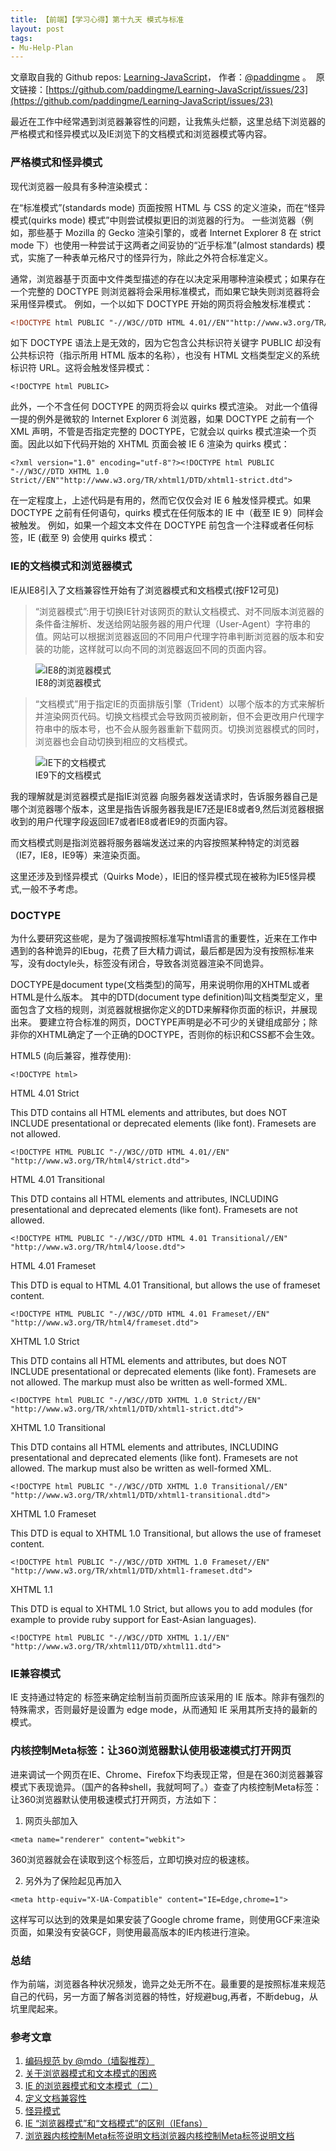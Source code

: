 ```yaml
---
title: 【前端】【学习心得】第十九天 模式与标准
layout: post
tags:
- Mu-Help-Plan
---
```



 文章取自我的 Github  repos: [Learning-JavaScript](https://github.com/paddingme/Learning-JavaScript)， 作者：[@paddingme](http://padding.me/about.html) 。 
 &nbsp;原文链接：[https://github.com/paddingme/Learning-JavaScript/issues/23](https://github.com/paddingme/Learning-JavaScript/issues/23)

最近在工作中经常遇到浏览器兼容性的问题，让我焦头烂额，这里总结下浏览器的严格模式和怪异模式以及IE浏览下的文档模式和浏览器模式等内容。

### 严格模式和怪异模式

现代浏览器一般具有多种渲染模式：

 在“标准模式”(standards mode) 页面按照 HTML 与 CSS 的定义渲染，而在“怪异模式(quirks mode) 模式”中则尝试模拟更旧的浏览器的行为。 一些浏览器（例如，那些基于 Mozilla 的 Gecko 渲染引擎的，或者 Internet Explorer 8 在 strict mode 下）也使用一种尝试于这两者之间妥协的“近乎标准”(almost standards) 模式，实施了一种表单元格尺寸的怪异行为，除此之外符合标准定义。

通常，浏览器基于页面中文件类型描述的存在以决定采用哪种渲染模式；如果存在一个完整的 DOCTYPE 则浏览器将会采用标准模式，而如果它缺失则浏览器将会采用怪异模式。
例如，一个以如下 DOCTYPE 开始的网页将会触发标准模式：

``` html
<!DOCTYPE html PUBLIC "-//W3C//DTD HTML 4.01//EN""http://www.w3.org/TR/html4/strict.dtd">
```
如下 DOCTYPE 语法上是无效的，因为它包含公共标识符关键字 PUBLIC 却没有公共标识符（指示所用 HTML 版本的名称），也没有 HTML 文档类型定义的系统标识符 URL。这将会触发怪异模式：

```
<!DOCTYPE html PUBLIC>
```
此外，一个不含任何 DOCTYPE 的网页将会以 quirks 模式渲染。
对此一个值得一提的例外是微软的 Internet Explorer 6 浏览器，如果 DOCTYPE 之前有一个 XML 声明，不管是否指定完整的 DOCTYPE，它就会以 quirks 模式渲染一个页面。因此以如下代码开始的 XHTML 页面会被 IE 6 渲染为 quirks 模式：

```
<?xml version="1.0" encoding="utf-8"?><!DOCTYPE html PUBLIC "-//W3C//DTD XHTML 1.0 Strict//EN""http://www.w3.org/TR/xhtml1/DTD/xhtml1-strict.dtd">
```
在一定程度上，上述代码是有用的，然而它仅仅会对 IE 6 触发怪异模式。如果 DOCTYPE 之前有任何语句，quirks 模式在任何版本的 IE 中（截至 IE 9）同样会被触发。
例如，如果一个超文本文件在 DOCTYPE 前包含一个注释或者任何标签，IE (截至 9) 会使用 quirks 模式：

### IE的文档模式和浏览器模式

IE从IE8引入了文档兼容性开始有了浏览器模式和文档模式(按F12可见)

>“浏览器模式”:用于切换IE针对该网页的默认文档模式、对不同版本浏览器的条件备注解析、发送给网站服务器的用户代理（User-Agent）字符串的值。网站可以根据浏览器返回的不同用户代理字符串判断浏览器的版本和安装的功能，这样就可以向不同的浏览器返回不同的页面内容。

<figure><img src="http://paddingme.qiniudn.com/ie9-2ge-moshi.png" alt="IE8的浏览器模式"><figcaption>IE8的浏览器模式</figcaption></figure>

>“文档模式”用于指定IE的页面排版引擎（Trident）以哪个版本的方式来解析并渲染网页代码。切换文档模式会导致网页被刷新，但不会更改用户代理字符串中的版本号，也不会从服务器重新下载网页。切换浏览器模式的同时，浏览器也会自动切换到相应的文档模式。

<figure><img src="http://paddingme.qiniudn.com/ie9-2ge-moshi.png" alt="IE下的文档模式"><figcaption>IE9下的文档模式</figcaption></figure>

我的理解就是浏览器模式是指IE浏览器 向服务器发送请求时，告诉服务器自己是哪个浏览器哪个版本，这里是指告诉服务器我是IE7还是IE8或者9,然后浏览器根据收到的用户代理字段返回IE7或者IE8或者IE9的页面内容。

而文档模式则是指浏览器将服务器端发送过来的内容按照某种特定的浏览器（IE7，IE8，IE9等）来渲染页面。

这里还涉及到怪异模式（Quirks Mode），IE旧的怪异模式现在被称为IE5怪异模式,一般不予考虑。


###  DOCTYPE
为什么要研究这些呢，是为了强调按照标准写html语言的重要性，近来在工作中遇到的各种诡异的IEbug，花费了巨大精力调试，最后都是因为没有按照标准来写，没有doctyle头，标签没有闭合，导致各浏览器渲染不同诡异。

DOCTYPE是document type(文档类型)的简写，用来说明你用的XHTML或者HTML是什么版本。
其中的DTD(document type definition)叫文档类型定义，里面包含了文档的规则，浏览器就根据你定义的DTD来解释你页面的标识，并展现出来。
要建立符合标准的网页，DOCTYPE声明是必不可少的关键组成部分；除非你的XHTML确定了一个正确的DOCTYPE，否则你的标识和CSS都不会生效。

HTML5 (向后兼容，推荐使用):

```
<!DOCTYPE html>
```

HTML 4.01 Strict

This DTD contains all HTML elements and attributes, but does NOT INCLUDE presentational or deprecated elements (like font). Framesets are not allowed.

```
<!DOCTYPE HTML PUBLIC "-//W3C//DTD HTML 4.01//EN" "http://www.w3.org/TR/html4/strict.dtd">
```
HTML 4.01 Transitional

This DTD contains all HTML elements and attributes, INCLUDING presentational and deprecated elements (like font). Framesets are not allowed.

```
<!DOCTYPE HTML PUBLIC "-//W3C//DTD HTML 4.01 Transitional//EN" "http://www.w3.org/TR/html4/loose.dtd">
```
HTML 4.01 Frameset

This DTD is equal to HTML 4.01 Transitional, but allows the use of frameset content.

```
<!DOCTYPE HTML PUBLIC "-//W3C//DTD HTML 4.01 Frameset//EN" "http://www.w3.org/TR/html4/frameset.dtd">
```

XHTML 1.0 Strict

This DTD contains all HTML elements and attributes, but does NOT INCLUDE presentational or deprecated elements (like font). Framesets are not allowed. The markup must also be written as well-formed XML.

```
<!DOCTYPE html PUBLIC "-//W3C//DTD XHTML 1.0 Strict//EN" "http://www.w3.org/TR/xhtml1/DTD/xhtml1-strict.dtd">
```

XHTML 1.0 Transitional

This DTD contains all HTML elements and attributes, INCLUDING presentational and deprecated elements (like font). Framesets are not allowed. The markup must also be written as well-formed XML.

```
<!DOCTYPE html PUBLIC "-//W3C//DTD XHTML 1.0 Transitional//EN" "http://www.w3.org/TR/xhtml1/DTD/xhtml1-transitional.dtd">
```

XHTML 1.0 Frameset

This DTD is equal to XHTML 1.0 Transitional, but allows the use of frameset content.

```
<!DOCTYPE html PUBLIC "-//W3C//DTD XHTML 1.0 Frameset//EN" "http://www.w3.org/TR/xhtml1/DTD/xhtml1-frameset.dtd">
```

XHTML 1.1

This DTD is equal to XHTML 1.0 Strict, but allows you to add modules (for example to provide ruby support for East-Asian languages).

```
<!DOCTYPE html PUBLIC "-//W3C//DTD XHTML 1.1//EN" "http://www.w3.org/TR/xhtml11/DTD/xhtml11.dtd">
```

### IE兼容模式
IE 支持通过特定的 <meta> 标签来确定绘制当前页面所应该采用的 IE 版本。除非有强烈的特殊需求，否则最好是设置为 edge mode，从而通知 IE 采用其所支持的最新的模式。

<meta http-equiv="X-UA-Compatible" content="IE=Edge">

### 内核控制Meta标签：让360浏览器默认使用极速模式打开网页

进来调试一个网页在IE、Chrome、Firefox下均表现正常，但是在360浏览器兼容模式下表现诡异。（国产的各种shell，我就呵呵了。）查查了内核控制Meta标签：让360浏览器默认使用极速模式打开网页，方法如下：

1. 网页头部加入

```
<meta name="renderer" content="webkit">
```
360浏览器就会在读取到这个标签后，立即切换对应的极速核。

2. 另外为了保险起见再加入

```
<meta http-equiv="X-UA-Compatible" content="IE=Edge,chrome=1">
```
这样写可以达到的效果是如果安装了Google chrome frame，则使用GCF来渲染页面，如果没有安装GCF，则使用最高版本的IE内核进行渲染。


### 总结

作为前端，浏览器各种状况频发，诡异之处无所不在。最重要的是按照标准来规范自己的代码，另一方面了解各浏览器的特性，好规避bug,再者，不断debug，从坑里爬起来。




### 参考文章
1. [编码规范 by @mdo（墙裂推荐）](http://codeguide.bootcss.com/)
2. [关于浏览器模式和文本模式的困惑](https://www.imququ.com/post/browser-mode-and-document-mode-in-ie.html)
3. [IE 的浏览器模式和文本模式（二）](https://www.imququ.com/post/browser-mode-and-document-mode-in-ie-2.html)
4. [定义文档兼容性](http://msdn.microsoft.com/zh-cn/library/cc288325\(v=vs.85\).aspx)
5. [怪异模式](http://zh.wikipedia.org/wiki/%E6%80%AA%E5%BC%82%E6%A8%A1%E5%BC%8F)
6. [IE “浏览器模式”和“文档模式”的区别（IEfans）](http://www.iefans.net/shanchu-ie9-wenjianjia/)
7. [浏览器内核控制Meta标签说明文档浏览器内核控制Meta标签说明文档](http://se.360.cn/v6/help/meta.html)
